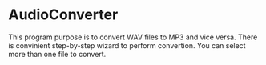 # AudioConverter
This program purpose is to convert WAV files to MP3 and vice versa. There is convinient step-by-step wizard to perform convertion. You can select more than one file to convert.

